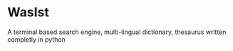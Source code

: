 # WasIst
A terminal based search engine, multi-lingual dictionary, thesaurus written completly in python

